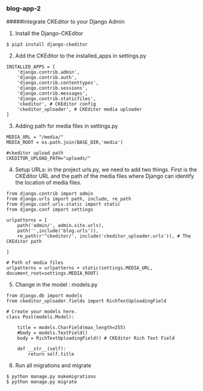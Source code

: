 ### blog-app-2

#####Integrate CKEditor to your Django Admin

1. Install the Django-CKEditor
```
$ pip3 install django-ckeditor
```

2. Add the CKEditor to the installed_apps in settings.py
```
INSTALLED_APPS = [
    'django.contrib.admin',
    'django.contrib.auth',
    'django.contrib.contenttypes',
    'django.contrib.sessions',
    'django.contrib.messages',
    'django.contrib.staticfiles',
    'ckeditor', # CKEditor config
    'ckeditor_uploader', # CKEditor media uploader
]
```
3. Adding path for media files in settings.py
```
MEDIA_URL = "/media/"
MEDIA_ROOT = os.path.join(BASE_DIR,'media')

#ckeditor upload path
CKEDITOR_UPLOAD_PATH="uploads/"
```
4. Setup URLs: in the project urls.py, we need to add two things. First is the CKEditor URL and the path of the media files where Django can identify the location of media files.
```
from django.contrib import admin
from django.urls import path, include, re_path
from django.conf.urls.static import static
from django.conf import settings

urlpatterns = [
    path('admin/', admin.site.urls),
    path('',include('blog.urls')),
    re_path(r'^ckeditor/', include('ckeditor_uploader.urls')), # The CKEditor path

]

# Path of media files
urlpatterns = urlpatterns + static(settings.MEDIA_URL, document_root=settings.MEDIA_ROOT)
```
5. Change in the model : models.py
```
from django.db import models
from ckeditor_uploader.fields import RichTextUploadingField 

# Create your models here.
class Post(models.Model):

    title = models.CharField(max_length=255)
    #body = models.TextField() 
    body = RichTextUploadingField() # CKEditor Rich Text Field

    def __str__(self):
        return self.title
```
6. Run all migrations and migrate
```
$ python manage.py makemigrations
$ python manage.py migrate
```

